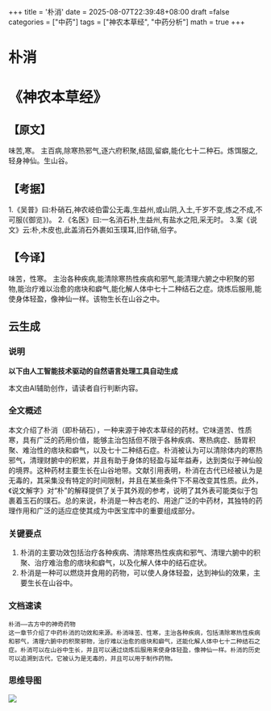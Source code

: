 +++
title = '朴消'
date = 2025-08-07T22:39:48+08:00
draft =false
categories = ["中药"]
tags = ["神农本草经", "中药分析"]
math = true
+++
# 朴消

# 《神农本草经》 

## 【原文】

味苦,寒。
主百病,除寒热邪气,逐六府积聚,结固,留癖,能化七十二种石。炼饵服之,轻身神仙。生山谷。
## 【考据】
1.《吴普》曰:朴硝石,神农岐伯雷公无毒,生益州,或山阴,入土,千岁不变,炼之不成,不可服(《御览》)。
2.《名医》曰:一名消石朴,生益州,有盐水之阳,采无时。
3.案《说文》云:朴,木皮也,此盖消石外裹如玉璞耳,旧作硝,俗字。

## 【今译】

味苦，性寒。
主治各种疾病,能清除寒热性疾病和邪气,能清理六腑之中积聚的邪物,能治疗难以治愈的痞块和癖气,能化解人体中七十二种结石之症。烧炼后服用,能使身体轻盈，像神仙一样。该物生长在山谷之中。

## 云生成

### 说明

**以下由人工智能技术驱动的自然语言处理工具自动生成**

本文由AI辅助创作，请读者自行判断内容。

### 全文概述

本文介绍了朴消（即朴硝石），一种来源于神农本草经的药材。它味道苦、性质寒，具有广泛的药用价值，能够主治包括但不限于各种疾病、寒热病症、肠胃积聚、难治性的痞块和癖气，以及七十二种结石症。朴消被认为可以清除体内的寒热邪气，清理财腑中的积累，并且有助于身体的轻盈与延年益寿，达到类似于神仙般的境界。这种药材主要生长在山谷地带。文献引用表明，朴消在古代已经被认为是无毒的，其采集没有特定的时间限制，并且在某些条件下不易改变其性质。此外，《说文解字》对“朴”的解释提供了关于其外观的参考，说明了其外表可能类似于包裹着玉石的璞石。总的来说，朴消是一种古老的、用途广泛的中药材，其独特的药理作用和广泛的适应症使其成为中医宝库中的重要组成部分。

### 关键要点

1. 朴消的主要功效包括治疗各种疾病、清除寒热性疾病和邪气、清理六腑中的积聚、治疗难治愈的痞块和癖气，以及化解人体中的结石症状。
2. 朴消是一种可以燃烧并食用的药物，可以使人身体轻盈，达到神仙的效果，主要生长在山谷中。

### 文档速读

```
朴消——古方中的神奇药物
这一章节介绍了中药朴消的功效和来源。朴消味苦、性寒，主治各种疾病，包括清除寒热性疾病和邪气，清理六腑中的积聚邪物，治疗难以治愈的痞块和癖气，还能化解人体中七十二种结石之症。朴消可以在山谷中生长，并且可以通过烧炼后服用来使身体轻盈，像神仙一样。朴消的历史可以追溯到古代，它被认为是无毒的，并且可以用于制作药物。
```

### 思维导图

![](D:\Dpan\BanGong\Markdown\总结\神农本草经\上篇\07朴消\【脑图】07朴消.jpeg)